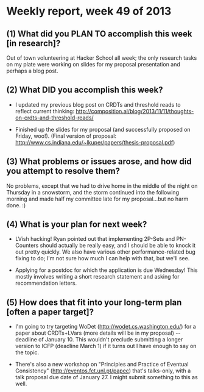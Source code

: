 # Weekly report, week 49 of 2013

## (1) What did you PLAN TO accomplish this week [in research]?

Out of town volunteering at Hacker School all week; the only research
tasks on my plate were working on slides for my proposal presentation
and perhaps a blog post.

## (2) What DID you accomplish this week?

  * I updated my previous blog post on CRDTs and threshold reads to
    reflect current thinking:
    http://composition.al/blog/2013/11/11/thoughts-on-crdts-and-threshold-reads/
  
  * Finished up the slides for my proposal (and successfully proposed
    on Friday, woo!).  (Final version of proposal:
    http://www.cs.indiana.edu/~lkuper/papers/thesis-proposal.pdf)

## (3) What problems or issues arose, and how did you attempt to resolve them?

No problems, except that we had to drive home in the middle of the
night on Thursday in a snowstorm, and the storm continued into the
following morning and made half my committee late for my
proposal...but no harm done. :)

## (4) What is your plan for next week?

  * LVish hacking!  Ryan pointed out that implementing 2P-Sets and
    PN-Counters should actually be really easy, and I should be able
    to knock it out pretty quickly.  We also have various other
    performance-related bug fixing to do; I'm not sure how much I can
    help with that, but we'll see.
  
  * Applying for a postdoc for which the application is due Wednesday!
    This mostly involves writing a short research statement and asking
    for recommendation letters.

## (5) How does that fit into your long-term plan [often a paper target]?

  * I'm going to try targeting WoDet (http://wodet.cs.washington.edu/)
    for a paper about CRDTs+LVars (more details will be in my
    proposal) -- deadline of January 10.  This wouldn't preclude
    submitting a longer version to ICFP (deadline March 1) if it turns
    out I have enough to say on the topic.

  * There's also a new workshop on "Principles and Practice of
    Eventual Consistency" (http://eventos.fct.unl.pt/papec) that's
    talks-only, with a talk proposal due date of January 27.  I might
    submit something to this as well.
